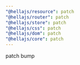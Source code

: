 ```yaml
---
"@hellajs/resource": patch
"@hellajs/router": patch
"@hellajs/store": patch
"@hellajs/css": patch
"@hellajs/dom": patch
"@hellajs/core": patch
---
```


patch bump
